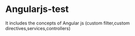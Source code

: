 # Angularjs-test
It includes the concepts of Angular js (custom filter,custom directives,services,controllers)
